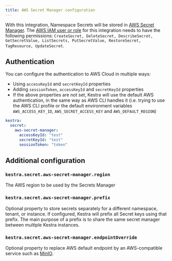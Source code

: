```yaml
---
title: AWS Secret Manager configuration
---
```


With this integration, Namespace Secrets will be stored in [AWS Secret Manager](https://aws.amazon.com/secrets-manager/). The [AWS IAM user or role](https://docs.aws.amazon.com/secretsmanager/latest/userguide/reference_iam-permissions.html) for this integration needs to have the following permissions: `CreateSecret, DeleteSecret, DescribeSecret, GetSecretValue, ListSecrets, PutSecretValue, RestoreSecret, TagResource, UpdateSecret`.

## Authentication

You can configure the authentication to AWS Cloud in multiple ways:
- Using `accessKeyId` and `secretKeyId` properties
- Adding `sessionToken`,  `accessKeyId` and `secretKeyId` properties
- If the above properties are not set, Kestra will use the default AWS authentication, in the same way as AWS CLI handles it (i.e. trying to use the AWS CLI profile or the default environment variables `AWS_ACCESS_KEY_ID`, `AWS_SECRET_ACCESS_KEY` and `AWS_DEFAULT_REGION`)

```yaml
kestra:
  secret:
    aws-secret-manager:
      accessKeyId: "test"
      secretKeyId: "test"
      sessionToken: "token"
```

## Additional configuration

### `kestra.secret.aws-secret-manager.region`
The AWS region to be used by the Secrets Manager

### `kestra.secret.aws-secret-manager.prefix`
Optional property to store secrets separately for a different namespace, tenant, or instance. If configured, Kestra will prefix all Secret keys using that prefix. The main purpose of a prefix is to share the same secret manager between multiple Kestra instances.

### `kestra.secret.aws-secret-manager.endpointOverride`
Optional property to replace AWS default endpoint by an AWS-compatible service such as [MinIO](https://min.io/).
